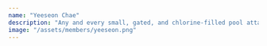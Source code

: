 ```yaml
---
name: "Yeeseon Chae"
description: "Any and every small, gated, and chlorine-filled pool attached to an apartment complex"
image: "/assets/members/yeeseon.png"
---
```

